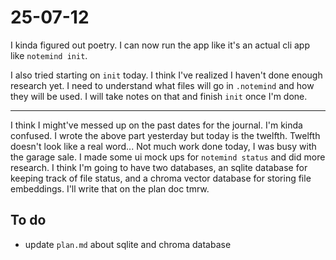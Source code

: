 # 25-07-12

I kinda figured out poetry. I can now run the app like it's an actual cli app like `notemind init`.

I also tried starting on `init` today. I think I've realized I haven't done enough research yet. I need to understand what files will go in `.notemind` and how they will be used. I will take notes on that and finish `init` once I'm done.

---

I think I might've messed up on the past dates for the journal. I'm kinda confused. I wrote the above part yesterday but today is the twelfth. Twelfth doesn't look like a real word... Not much work done today, I was busy with the garage sale. I made some ui mock ups for `notemind status` and did more research. I think I'm going to have two databases, an sqlite database for keeping track of file status, and a chroma vector database for storing file embeddings. I'll write that on the plan doc tmrw.

## To do
- update `plan.md` about sqlite and chroma database
